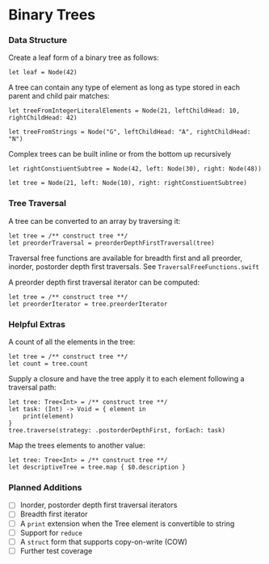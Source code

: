 # Binary Trees

### Data Structure

Create a leaf form of a binary tree as follows:

```
let leaf = Node(42)
```

A tree can contain any type of element as long as type stored in each parent 
and child pair matches: 

```
let treeFromIntegerLiteralElements = Node(21, leftChildHead: 10, rightChildHead: 42)

let treeFromStrings = Node("G", leftChildHead: "A", rightChildHead: "N")
```

Complex trees can be built inline or from the bottom up recursively

```
let rightConstiuentSubtree = Node(42, left: Node(30), right: Node(48))

let tree = Node(21, left: Node(10), right: rightConstiuentSubtree)
```

### Tree Traversal

A tree can be converted to an array by traversing it:

```
let tree = /** construct tree **/
let preorderTraversal = preorderDepthFirstTraversal(tree)
```   

Traversal free functions are available for breadth first and all preorder, inorder, postorder depth first traversals. See `TraversalFreeFunctions.swift`


A preorder depth first traversal iterator can be computed:

```
let tree = /** construct tree **/
let preorderIterator = tree.preorderIterator
```

### Helpful Extras

A count of all the elements in the tree:

```
let tree = /** construct tree **/
let count = tree.count
```

Supply a closure and have the tree apply it to each element following a traversal
path:

```
let tree: Tree<Int> = /** construct tree **/
let task: (Int) -> Void = { element in
    print(element)
}
tree.traverse(strategy: .postorderDepthFirst, forEach: task)
```

Map the trees elements to another value:
```
let tree: Tree<Int> = /** construct tree **/
let descriptiveTree = tree.map { $0.description }
```
 

### Planned Additions

- [ ] Inorder, postorder depth first traversal iterators
- [ ] Breadth first iterator
- [ ] A `print` extension when the Tree element is convertible to string
- [ ] Support for `reduce`
- [ ] A `struct` form that supports copy-on-write (COW)
- [ ] Further test coverage
